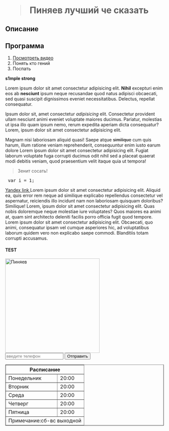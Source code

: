 <!DOCTYPE html>
<html lang="ru">
<head>
    <meta charset="UTF-8">
    <meta http-equiv="X-UA-Compatible" content="IE=edge">
    <meta name="viewport" content="width=device-width, initial-scale=1.0">
    <title>ШОЗАНАХ</title>
    <link rel="stylesheet" href="style.css">
</head>
<body>
  <h1 class="title">
  <blockquote>
Пиняев лучший че сказать
  </blockquote>
  </h1>
  <h2>
     Описание
  </h2>
  <h2>
    Программа
  </h2>
  <ol>
    <li><a href="#test">Посмотреть видео</a></li>
    <li>Понять кто гений</li>
    <li>Поспать</li>
  </ol>
  <strong>s1mple strong</strong>
  <p>Lorem ipsum dolor sit amet consectetur adipisicing elit. <strong class="blue">Nihil</strong> excepturi enim eos ab <b>nesciunt</b> ipsum neque recusandae quod natus adipisci obcaecati, sed quasi suscipit dignissimos eveniet necessitatibus. Delectus, repellat consequatur.</p>
  <p>Ipsum dolor sit, amet consectetur <em>adipisicing</em> elit. Consectetur provident ullam nesciunt animi eveniet voluptate maiores ducimus. Pariatur, molestias ut ipsa illo quam ipsum nemo, rerum expedita aperiam dicta consequatur?Lorem, ipsum dolor sit amet consectetur adipisicing elit.</p>
  <p>Magnam nisi laboriosam aliquid quasi! Saepe atque <s>similique</s> cum quis harum, illum ratione veniam reprehenderit, consequuntur enim iusto earum dolore Lorem ipsum dolor sit amet consectetur adipisicing elit. Fugiat laborum voluptate fuga corrupti ducimus odit nihil sed a placeat quaerat modi debitis veniam, quod praesentium velit itaque quia ut tempora!</p>
  <blockquote class="blue red">
    Зенит сосать!
  </blockquote>
<pre>
 var i = 1;
</pre>
<a target="_blank" href="yandex.ru">
    Yandex link
</a>
Lorem ipsum dolor sit amet consectetur adipisicing elit. Aliquid ea, quis error rem neque ad similique explicabo repellendus consectetur vel aspernatur, reiciendis illo incidunt nam non laboriosam quisquam doloribus? Similique!
Lorem, ipsum dolor sit amet consectetur adipisicing elit. Quas nobis doloremque neque molestiae iure voluptates? Quos maiores ea animi at, quam sint architecto deleniti facilis porro officia fugit quod tempore.
Lorem ipsum dolor sit amet consectetur adipisicing elit. Obcaecati, quo animi, consequatur ipsam vel cumque asperiores hic, ad voluptatibus laborum quidem vero non explicabo saepe commodi. Blanditiis totam corrupti accusamus.
<h4 id="test" >TEST</h4>
<a href="https://s-cdn.sportbox.ru/images/styles/upload/fp_fotos/85/1d/9453b5590be9f05f23119c236b7cd16b5f3a6ca41ffaa915331671.jpg" download><img src="https://s-cdn.sportbox.ru/images/styles/upload/fp_fotos/85/1d/9453b5590be9f05f23119c236b7cd16b5f3a6ca41ffaa915331671.jpg" width="300" alt="Пиняев"/></a>
<form action="mail.php">
  <input type="tel" placeholder="введите телефон">
  <button>
    Отправить
</button>
</form>
<table border="1" width ="100%" cellpadding="10" cellspacing="10">
   <thead>
       <tr>
    <th colspan="2">Расписание</th>
        </tr>
    </thead>
    <tbody>
        <tr>
            <td>Понедельник</td>
            <td>20:00</td>
        </tr>
        <tr>
            <td>Вторник</td>
            <td>20:00</td>
        </tr>
        <tr>
            <td>Среда</td>
            <td>20:00</td>
        </tr>
        <tr>
            <td>Четверг</td>
            <td>20:00</td>
        </tr>
        <tr>
            <td>Пятница</td>
            <td>20:00</td>
        </tr>
    </tbody>
    <tfoot>
        <tr>
            <td colspan="2">Примечание:сб-вс выходной</td>
        </tr>
    </tfoot>
</table>
</body>
</html>

